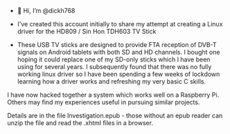 - 👋 Hi, I’m @dickh768

- I've created this account initially to share my attempt at creating a Linux driver for the HD809 / Sin Hon TDH603  TV Stick

- These USB TV sticks are designed to provide FTA reception of DVB-T signals on Android tablets with both SD and HD channels. I bought one hoping it could replace one of my SD-only sticks which I have been using for several years. I subsequently found that there was no fully working linux driver so I have been spending a few weeks of lockdown learning how a driver works and refreshing my very basic C skills. 

I have now hacked together a system which works well on a Raspberry Pi. Others may find my experiences useful in pursuing similar projects.

Details are in the file Investigation.epub  - those without an epub reader can unzip the file and read the .xhtml files in a browser.




